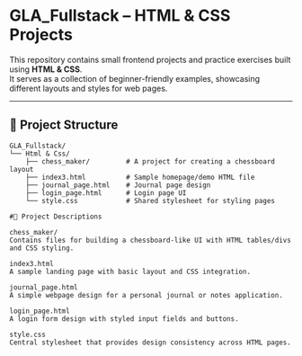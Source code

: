 # GLA_Fullstack – HTML & CSS Projects

This repository contains small frontend projects and practice exercises built using **HTML & CSS**.  
It serves as a collection of beginner-friendly examples, showcasing different layouts and styles for web pages.

---

## 📂 Project Structure

```plaintext
GLA_Fullstack/
└── Html & Css/
    ├── chess_maker/         # A project for creating a chessboard layout
    ├── index3.html          # Sample homepage/demo HTML file
    ├── journal_page.html    # Journal page design
    ├── login_page.html      # Login page UI
    └── style.css            # Shared stylesheet for styling pages

#📝 Project Descriptions

chess_maker/
Contains files for building a chessboard-like UI with HTML tables/divs and CSS styling.

index3.html
A sample landing page with basic layout and CSS integration.

journal_page.html
A simple webpage design for a personal journal or notes application.

login_page.html
A login form design with styled input fields and buttons.

style.css
Central stylesheet that provides design consistency across HTML pages.

